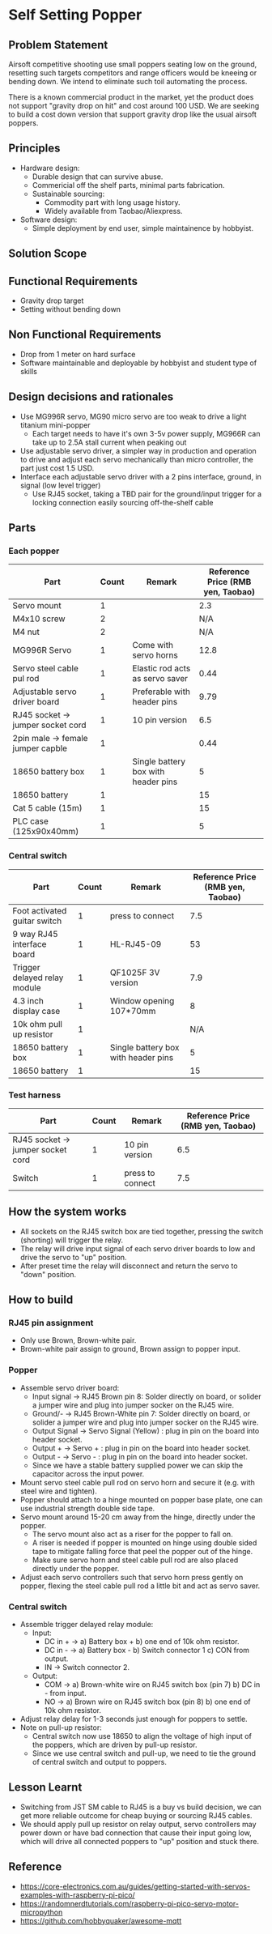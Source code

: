 # Self Setting Popper

## Problem Statement
Airsoft competitive shooting use small poppers seating low on the ground, resetting such targets competitors and range officers would be kneeing or bending down. We intend to eliminate such toil automating the process. 

There is a known commercial product in the market, yet the product does not support "gravity drop on hit" and cost around 100 USD. We are seeking to build a cost down version that support gravity drop like the usual airsoft poppers.

## Principles

* Hardware design:
  * Durable design that can survive abuse.
  * Commericial off the shelf parts, minimal parts fabrication.
  * Sustainable sourcing:
    * Commodity part with long usage history.
    * Widely available from Taobao/Aliexpress.
* Software design:
  * Simple deployment by end user, simple maintainence by hobbyist.

## Solution Scope

## Functional Requirements
* Gravity drop target
* Setting without bending down

## Non Functional Requirements
* Drop from 1 meter on hard surface
* Software maintainable and deployable by hobbyist and student type of skills

## Design decisions and rationales
* Use MG996R servo, MG90 micro servo are too weak to drive a light titanium mini-popper
  * Each target needs to have it's own 3-5v power supply, MG966R can take up to 2.5A stall current when peaking out
* Use adjustable servo driver, a simpler way in production and operation to drive and adjust each servo mechanically than micro controller, the part just cost 1.5 USD.
* Interface each adjustable servo driver with a 2 pins interface, ground, in signal (low level trigger)
  * Use RJ45 socket, taking a TBD pair for the ground/input trigger for a locking connection easily sourcing off-the-shelf cable


## Parts

### Each popper
| Part                               | Count | Remark                               | Reference Price (RMB yen, Taobao) |
|----------------------------------- |-------|--------------------------------------|-----------------------------------|
| Servo mount                        | 1     |                                      | 2.3                               |
| M4x10 screw                        | 2     |                                      | N/A                               |
| M4 nut                             | 2     |                                      | N/A                               |
| MG996R Servo                       | 1     | Come with servo horns                | 12.8                              |
| Servo steel cable pul rod          | 1     | Elastic rod acts as servo saver      | 0.44                              |
| Adjustable servo driver board      | 1     | Preferable with header pins          | 9.79                              |
| RJ45 socket -> jumper socket cord  | 1     | 10 pin version                       | 6.5                               |
| 2pin male -> female jumper capble  | 1     |                                      | 0.44                              |
| 18650 battery box                  | 1     | Single battery box with header pins  | 5                                 |
| 18650 battery                      | 1     |                                      | 15                                |
| Cat 5 cable (15m)                  | 1     |                                      | 15                                |
| PLC case (125x90x40mm)             | 1     |                                      | 5                                 |

### Central switch
| Part                               | Count | Remark                               | Reference Price (RMB yen, Taobao) |
|------------------------------------|-------|--------------------------------------|-----------------------------------|
| Foot activated guitar switch       | 1     | press to connect                     | 7.5                               |
| 9 way RJ45 interface board         | 1     | HL-RJ45-09                           | 53                                |
| Trigger delayed relay module       | 1     | QF1025F 3V version                   | 7.9                               |
| 4.3 inch display case              | 1     | Window opening 107*70mm              | 8                                 |
| 10k ohm pull up resistor           | 1     |                                      | N/A                               |
| 18650 battery box                  | 1     | Single battery box with header pins  | 5                                 |
| 18650 battery                      | 1     |                                      | 15                                |

### Test harness
| Part                               | Count | Remark                               | Reference Price (RMB yen, Taobao) |
|------------------------------------|-------|--------------------------------------|-----------------------------------|
| RJ45 socket -> jumper socket cord  | 1     | 10 pin version                       | 6.5                               |
| Switch                             | 1     | press to connect                     | 7.5                               |

## How the system works
  * All sockets on the RJ45 switch box are tied together, pressing the switch (shorting) will trigger the relay.
  * The relay will drive input signal of each servo driver boards to low and drive the servo to "up" position.
  * After preset time the relay will disconnect and return the servo to "down" position.

## How to build 

### RJ45 pin assignment
  * Only use Brown, Brown-white pair.
  * Brown-white pair assign to ground, Brown assign to popper input.

### Popper
  * Assemble servo driver board:
    * Input signal -> RJ45 Brown pin 8: Solder directly on board, or solider a jumper wire and plug into jumper socker on the RJ45 wire.
    * Ground/- -> RJ45 Brown-White pin 7: Solder directly on board, or solider a jumper wire and plug into jumper socker on the RJ45 wire.
    * Output Signal -> Servo Signal (Yellow) : plug in pin on the board into header socket.
    * Output + -> Servo + : plug in pin on the board into header socket.
    * Output - -> Servo - : plug in pin on the board into header socket.
    * Since we have a stable battery supplied power we can skip the capacitor across the input power.
  * Mount servo steel cable pull rod on servo horn and secure it (e.g. with steel wire and tighten).
  * Popper should attach to a hinge mounted on popper base plate, one can use industrial strength double side tape.
  * Servo mount around 15-20 cm away from the hinge, directly under the popper.
    * The servo mount also act as a riser for the popper to fall on.
    * A riser is needed if popper is mounted on hinge using double sided tape to mitigate falling force that peel the popper out of the hinge.
    * Make sure servo horn and steel cable pull rod are also placed directly under the popper.
  * Adjust each servo controllers such that servo horn press gently on popper, flexing the steel cable pull rod a little bit and act as servo saver.

### Central switch
  * Assemble trigger delayed relay module:
    * Input:
      * DC in + -> a) Battery box + b) one end of 10k ohm resistor.
      * DC in - -> a) Battery box - b) Switch connector 1 c) CON from output.
      * IN -> Switch connector 2.
    * Output:
      * COM -> a) Brown-white wire on RJ45 switch box (pin 7) b) DC in - from input.
      * NO -> a) Brown wire on RJ45 switch box (pin 8) b) one end of 10k ohm resistor.
  * Adjust relay delay for 1-3 seconds just enough for poppers to settle.
  * Note on pull-up resistor:
    * Central switch now use 18650 to align the voltage of high input of the poppers, which are driven by pull-up resistor.
    * Since we use central switch and pull-up, we need to tie the ground of central switch and output to poppers.

## Lesson Learnt
  * Switching from JST SM cable to RJ45 is a buy vs build decision, we can get more reliable outcome for cheap buying or sourcing RJ45 cables.
  * We should apply pull up resistor on relay output, servo controllers may power down or have bad connection that cause their input going low, which will drive all connected poppers to "up" position and stuck there.

## Reference
* https://core-electronics.com.au/guides/getting-started-with-servos-examples-with-raspberry-pi-pico/
* https://randomnerdtutorials.com/raspberry-pi-pico-servo-motor-micropython
* https://github.com/hobbyquaker/awesome-mqtt 
